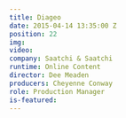 ```yaml
---
title: Diageo
date: 2015-04-14 13:35:00 Z
position: 22
img: 
video: 
company: Saatchi & Saatchi
runtime: Online Content
director: Dee Meaden
producers: Cheyenne Conway
role: Production Manager
is-featured: 
---
```


